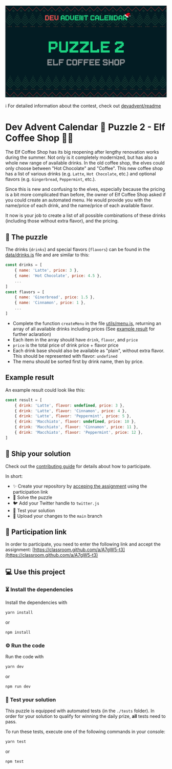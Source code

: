 ![](README.cover.jpg)

ℹ️ For detailed information about the contest, check out [devadvent/readme](https://github.com/devadvent/readme/)

# Dev Advent Calendar 🎅 Puzzle 2 - Elf Coffee Shop 🧝🥤

The Elf Coffee Shop has its big reopening after lengthy renovation works during the summer. Not only is it completely modernized, but has also a whole new range of available drinks.
In the old coffee shop, the elves could only choose between "Hot Chocolate" and "Coffee". This new coffee shop has a list of various drinks (e.g. `Latte`, `Hot Chocolate`, etc.) and optional flavors (e.g. `Gingerbread`, `Peppermint`, etc.).

Since this is new and confusing to the elves, especially because the pricing is a bit more complicated than before, the owner of Elf Coffee Shop asked if you could create an automated menu.
He would provide you with the name/price of each drink, and the name/price of each available flavor.

It now is your job to create a list of all possible combinations of these drinks (including those without extra flavor), and the pricing.

## 🧩 The puzzle

The drinks (`drinks`) and special flavors (`flavors`) can be found in the [data/drinks.js](data/drinks.js) file and are similar to this:

```javascript
const drinks = [
    { name: 'Latte', price: 3 },
    { name: 'Hot Chocolate', price: 4.5 },
    ...
]
const flavors = [
    { name: 'Ginerbread', price: 1.5 },
    { name: 'Cinnamon', price: 1 },
    ...
]
```

-   Complete the function `createMenu` in the file [utils/menu.js](utils/menu.js), returning an array of all available drinks including prices (See [example result](#example-result) for further aclaration)
-   Each item in the array should have `drink`, `flavor`, and `price`
-   `price` is the total price of drink price + flavor price
-   Each drink base should also be available as "plain", without extra flavor. This should be represented with flavor: `undefined`
-   The menu should be sorted first by drink name, then by price.

## Example result

An example result could look like this:

```javascript
const result = [
    { drink: 'Latte', flavor: undefined, price: 3 },
    { drink: 'Latte', flavor: 'Cinnamon', price: 4 },
    { drink: 'Latte', flavor: 'Peppermint', price: 5 },
    { drink: 'Macchiato', flavor: undefined, price: 10 },
    { drink: 'Macchiato', flavor: 'Cinnamon', price: 11 },
    { drink: 'Macchiato', flavor: 'Peppermint', price: 12 },
]
```

## 🚢 Ship your solution

Check out the [contributing guide](https://github.com/devadvent/readme/blob/main/CONTRIBUTING.md) for details about how to participate.

In short:

-   ✨ Create your repository by [acceping the assignment](https://classroom.github.com/a/A7gW5-t3) using the participation link
-   🧩 Solve the puzzle
-   🐦 Add your Twitter handle to `twitter.js`
-   🤖 Test your solution
-   🚀 Upload your changes to the `main` branch

## 🔗 Participation link

In order to participate, you need to enter the following link and accept the assignment:
[https://classroom.github.com/a/A7gW5-t3](https://classroom.github.com/a/A7gW5-t3)

## 💻 Use this project

### ⏳ Install the dependencies

Install the dependencies with

```bash
yarn install
```

or

```bash
npm install
```

### ⚙️ Run the code

Run the code with

```bash
yarn dev
```

or

```bash
npm run dev
```

### 🤖 Test your solution

This puzzle is equipped with automated tests (in the `./tests` folder). In order for your solution to qualify for winning the daily prize, **all** tests need to pass.

To run these tests, execute one of the following commands in your console:

```bash
yarn test
```

or

```bash
npm test
```
